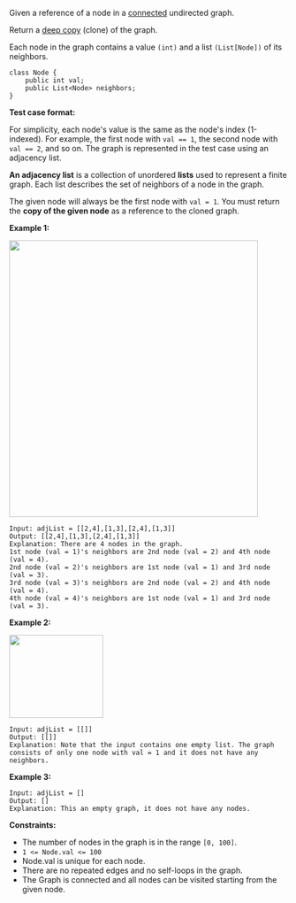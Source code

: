 Given a reference of a node in a [connected](https://en.wikipedia.org/wiki/Connectivity_(graph_theory)#Connected_graph) undirected graph.

Return a [deep copy](https://en.wikipedia.org/wiki/Object_copying#Deep_copy) (clone) of the graph.

Each node in the graph contains a value `(int)` and a list `(List[Node])` of its neighbors.

```
class Node {
    public int val;
    public List<Node> neighbors;
}
``` 

__Test case format:__

For simplicity, each node's value is the same as the node's index (1-indexed). For example, the first node with `val == 1`, the second node with `val == 2`, and so on. The graph is represented in the test case using an adjacency list.

__An adjacency list__ is a collection of unordered __lists__ used to represent a finite graph. Each list describes the set of neighbors of a node in the graph.

The given node will always be the first node with `val = 1`. You must return the __copy of the given node__ as a reference to the cloned graph.


__Example 1:__

<img src="../src/Asset/clone_graph_ex_1.png" height="500" width="450">

```
Input: adjList = [[2,4],[1,3],[2,4],[1,3]]
Output: [[2,4],[1,3],[2,4],[1,3]]
Explanation: There are 4 nodes in the graph.
1st node (val = 1)'s neighbors are 2nd node (val = 2) and 4th node (val = 4).
2nd node (val = 2)'s neighbors are 1st node (val = 1) and 3rd node (val = 3).
3rd node (val = 3)'s neighbors are 2nd node (val = 2) and 4th node (val = 4).
4th node (val = 4)'s neighbors are 1st node (val = 1) and 3rd node (val = 3).
```

__Example 2:__

<img src="../src/Asset/clone_graph_ex2.png" height="150" width="170">

```
Input: adjList = [[]]
Output: [[]]
Explanation: Note that the input contains one empty list. The graph consists of only one node with val = 1 and it does not have any neighbors.
```

__Example 3:__
```
Input: adjList = []
Output: []
Explanation: This an empty graph, it does not have any nodes.
``` 

__Constraints:__

* The number of nodes in the graph is in the range `[0, 100]`.
* `1 <= Node.val <= 100`
* Node.val is unique for each node.
* There are no repeated edges and no self-loops in the graph.
* The Graph is connected and all nodes can be visited starting from the given node.